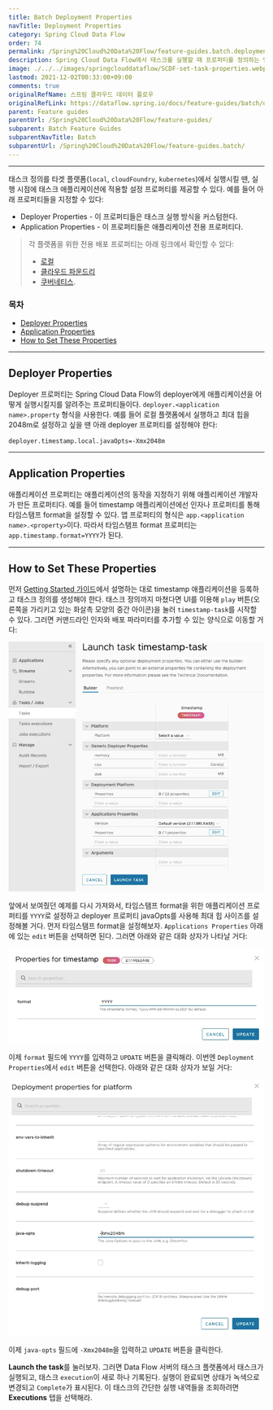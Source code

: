```yaml
---
title: Batch Deployment Properties
navTitle: Deployment Properties
category: Spring Cloud Data Flow
order: 74
permalink: /Spring%20Cloud%20Data%20Flow/feature-guides.batch.deployment-properties/
description: Spring Cloud Data Flow에서 태스크를 실행할 때 프로퍼티를 정의하는 방법
image: ./../../images/springclouddataflow/SCDF-set-task-properties.webp
lastmod: 2021-12-02T00:33:00+09:00
comments: true
originalRefName: 스프링 클라우드 데이터 플로우
originalRefLink: https://dataflow.spring.io/docs/feature-guides/batch/deployment-properties/
parent: Feature guides
parentUrl: /Spring%20Cloud%20Data%20Flow/feature-guides/
subparent: Batch Feature Guides
subparentNavTitle: Batch
subparentUrl: /Spring%20Cloud%20Data%20Flow/feature-guides.batch/
---
```


---

태스크 정의를 타겟 플랫폼(`local`, `cloudFoundry`, `kubernetes`)에서 실행시킬 땐, 실행 시점에 태스크 애플리케이션에 적용할 설정 프로퍼티를 제공할 수 있다. 예를 들어 아래 프로퍼티들을 지정할 수 있다:

- Deployer Properties - 이 프로퍼티들은 태스크 실행 방식을 커스텀한다.
- Application Properties - 이 프로퍼티들은 애플리케이션 전용 프로퍼티다.

> 각 플랫폼을 위한 전용 배포 프로퍼티는 아래 링크에서 확인할 수 있다:
>
> - [로컬](https://docs.spring.io/spring-cloud-dataflow/docs/current/reference/htmlsingle/#configuration-local-deployer)
>- [클라우드 파운드리](https://docs.spring.io/spring-cloud-dataflow/docs/current/reference/htmlsingle/#configuration-cloudfoundry-deployer)
> - [쿠버네티스](https://docs.spring.io/spring-cloud-dataflow/docs/current/reference/htmlsingle/#configuration-kubernetes-deployer).

### 목차

- [Deployer Properties](#deployer-properties)
- [Application Properties](#application-properties)
- [How to Set These Properties](#how-to-set-these-properties)

---

## Deployer Properties

Deployer 프로퍼티는 Spring Cloud Data Flow의 deployer에게 애플리케이션을 어떻게 실행시킬지를 알려주는 프로퍼티들이다. `deployer.<application name>.property` 형식을 사용한다. 예를 들어 로컬 플랫폼에서 실행하고 최대 힙을 2048m로 설정하고 싶을 땐 아래 deployer 프로퍼티를 설정해야 한다:

```properties
deployer.timestamp.local.javaOpts=-Xmx2048m
```

---

## Application Properties

애플리케이션 프로퍼티는 애플리케이션의 동작을 지정하기 위해 애플리케이션 개발자가 만든 프로퍼티다. 예를 들어 timestamp 애플리케이션에선 인자나 프로퍼티를 통해 타임스탬프 format을 설정할 수 있다. 앱 프로퍼티의 형식은 `app.<application name>.<property>`이다. 따라서 타임스탬프 format 프로퍼티는 `app.timestamp.format=YYYY`가 된다.

---


## How to Set These Properties

먼저 [Getting Started 가이드](../batch-developer-guides.getting-started)에서 설명하는 대로 timestamp 애플리케이션을 등록하고 태스크 정의를 생성해야 한다. 태스크 정의까지 마쳤다면 UI를 이용해 `play` 버튼(오른쪽을 가리키고 있는 화살촉 모양의 중간 아이콘)을 눌러 `timestamp-task`를 시작할 수 있다. 그러면 커맨드라인 인자와 배포 파라미터를 추가할 수 있는 양식으로 이동할 거다:

![launcher page](./../../images/springclouddataflow/SCDF-set-task-properties.webp)

앞에서 보여줬던 예제를 다시 가져와서, 타임스탬프 format을 위한 애플리케이션 프로퍼티를 `YYYY`로 설정하고 deployer 프로퍼티 javaOpts를 사용해 최대 힙 사이즈를 설정해볼 거다. 먼저 타임스탬프 format을 설정해보자. `Applications Properties` 아래에 있는 `edit` 버튼을 선택하면 된다. 그러면 아래와 같은 대화 상자가 나타날 거다:

![set task parameters](./../../images/springclouddataflow/SCDF-set-task-app-properties.webp)

이제 `format` 필드에 `YYYY`를 입력하고 `UPDATE` 버튼을 클릭해라. 이번엔 `Deployment Properties`에서 `edit` 버튼을 선택한다. 아래와 같은 대화 상자가 보일 거다:

![set task parameters](./../../images/springclouddataflow/SCDF-set-task-deployment-properties.webp)

이제 `java-opts` 필드에 `-Xmx2048m`을 입력하고 `UPDATE` 버튼을 클릭한다.

**Launch the task**를 눌러보자. 그러면 Data Flow 서버의 태스크 플랫폼에서 태스크가 실행되고, 태스크 `execution`이 새로 하나 기록된다. 실행이 완료되면 상태가 녹색으로 변경되고 `Complete`가 표시된다. 이 태스크의 간단한 실행 내역들을 조회하려면 **Executions** 탭을 선택해라.